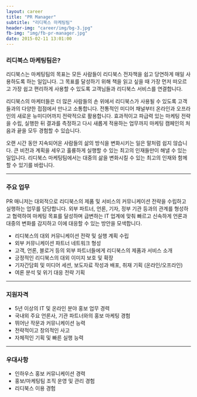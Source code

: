 ```yaml
---
layout: career
title: "PR Manager"
subtitle: "리디북스 마케팅팀"
header-img: "career/img/bg-3.jpg"
fb-img: "img/fb-pr-manager.jpg"
date: 2015-02-11 13:01:00
---
```


### 리디북스 마케팅팀은?

리디북스는 마케팅팀의 목표는 모든 사람들이 리디북스 전자책을 쉽고 당연하게 매일 사용하도록 하는 일입니다. 그 목표를 달성하기 위해 책을 읽고 싶을 때 가장 먼저 떠오르고 가장 쉽고 편리하게 사용할 수 있도록 고객님들과 리디북스 서비스를 연결합니다.

리디북스의 마케터들은 더 많은 사람들의 손 위에서 리디북스가 사용될 수 있도록 고객들과의 다양한 접점에서 만나고 소통합니다. 전통적인 미디어 채널부터 온라인과 오프라인의 새로운 뉴미디어까지 전략적으로 활용합니다. 효과적이고 파급력 있는 마케팅 전략을 수립, 실행한 뒤 결과를 측정하고 다시 새롭게 적용하는 업무까지 마케팅 캠페인의 처음과 끝을 모두 경험할 수 있습니다.

오랜 시간 동안 지속되어온 사람들의 삶의 방식을 변화시키는 일은 말처럼 쉽지 않습니다. 큰 비전과 계획을 세우고 훌륭하게 실행할 수 있는 최고의 인재들만이 해낼 수 있는 일입니다. 리디북스 마케팅팀에서는 대중의 삶을 변화시킬 수 있는 최고의 인재와 함께 할 수 있기를 바랍니다.

<hr>

### 주요 업무

PR 매니저는 대외적으로 리디북스의 제품 및 서비스의 커뮤니케이션 전략을 수립하고 실행하는 업무를 담당합니다. 외부 파트너, 언론, 기자, 정부 기관 등과의 관계를 형성하고 협력하여 마케팅 목표를 달성하며 급변하는 IT 업계에 맞춰 빠르고 신속하게 언론과 대중의 변화를 감지하고 이에 대응할 수 있는 방안을 모색합니다.

* 리디북스의 대외 커뮤니케이션 전략 및 실행 계획 수립
* 외부 커뮤니케이션 파트너 네트워크 형성
* 고객, 언론, 블로거 등의 외부 파트너들에게 리디북스의 제품과 서비스 소개
* 긍정적인 리디북스의 대외 이미지 보호 및 확장
* 기자간담회 및 미디어 세션, 보도자료 작성과 배포, 취재 기획 (온라인/오프라인)
* 여론 분석 및 위기 대응 전략 기획

<hr>

### 지원자격

* 5년 이상의 IT 및 온라인 분야 홍보 업무 경력
* 국내외 주요 언론사, 기관 파트너와의 홍보 마케팅 경험
* 뛰어난 작문과 커뮤니케이션 능력
* 전략적이고 창의적인 사고
* 자체적인 기획 및 빠른 실행 능력

<hr>

### 우대사항

* 인하우스 홍보 커뮤니케이션 경력
* 홍보/마케팅팀 조직 운영 및 관리 경험
* 리디북스 이용 경험
